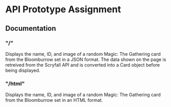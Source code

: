 # API Prototype Assignment 

## Documentation
### "/"
Displays the name, ID, and image of a random Magic: The Gathering card from the Bloomburrow set in a JSON format. The data shown on the page is retreived from the Scryfall API and is converted into a Card object before being displayed.

### "/html"
Displays the name, ID, and image of a random Magic: The Gathering card from the Bloomburrow set in an HTML format.
